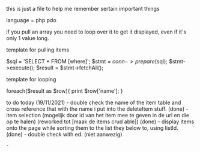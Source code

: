 this is just a file to help me remember sertain important things

language = php pdo

if you pull an array you need to loop over it to get it displayed, even if it's only 1 value long.


template for pulling items

$sql = 'SELECT * FROM [where]';
$stmt = $conn->prepare($sql);
$stmt->execute();
$result = $stmt->fetchAll();

template for looping

foreach($result as $row){
    print $row['name'];
}

to do today (19/11/2021)
    - double check the name of the item table and cross reference that with the name i put into the deleteItem stuff. (done)
    - item selection (mogelijk door id van het item mee te geven in de url en die op te halen) (reworked tot [maak de items crud able]) (done) 
    - display items onto the page while sorting them to the list they below to, using listId. (done)
    - double check with ed. (niet aanwezig)


    - 